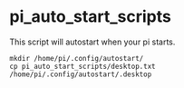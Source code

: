 # pi_auto_start_scripts
This script will autostart when your pi starts.
```
mkdir /home/pi/.config/autostart/
cp pi_auto_start_scripts/desktop.txt /home/pi/.config/autostart/.desktop
```
